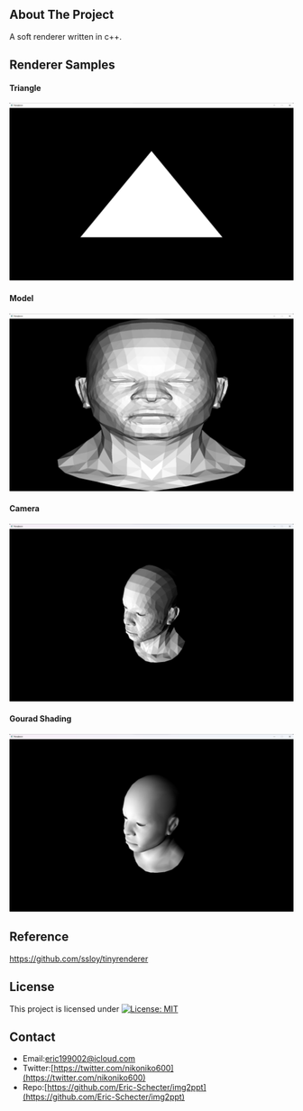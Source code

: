 ## About The Project
A soft renderer written in c++.

## Renderer Samples
#### Triangle
![triangle](./profiles/triangle.png)  
#### Model
![triangle](./profiles/simple-model.png)  
#### Camera
![triangle](./profiles/camera.png)  
#### Gourad Shading
![triangle](./profiles/gourad-shading.png)  

## Reference
https://github.com/ssloy/tinyrenderer

## License
This project is licensed under [![License: MIT](https://img.shields.io/badge/License-MIT-yellow.svg)](https://opensource.org/licenses/MIT)

## Contact
* Email:[eric199002@icloud.com](eric199002@icloud.com)
* Twitter:[https://twitter.com/nikoniko600](https://twitter.com/nikoniko600)
* Repo:[https://github.com/Eric-Schecter/img2ppt](https://github.com/Eric-Schecter/img2ppt)